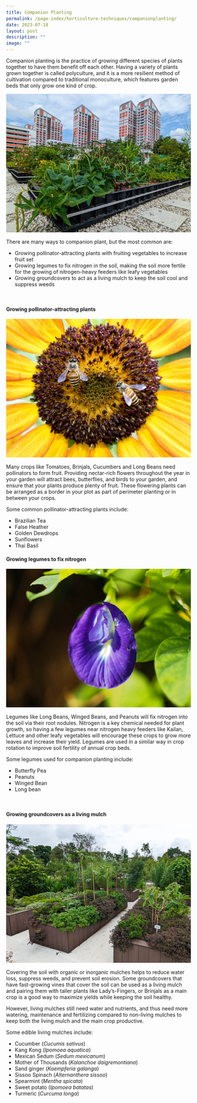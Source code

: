 ```yaml
---
title: Companion Planting
permalink: /page-index/horticulture-techniques/companionplanting/
date: 2023-07-18
layout: post
description: ""
image: ""
---
```

<section>
<p>Companion planting is the practice of growing different species of plants together to have them benefit off each other. Having a variety of plants grown together is called polyculture, and it is a more resilient method of cultivation compared to traditional monoculture, which features garden beds that only grow one kind of crop.</p>
	<img title="A planter bed on a rooftop growing a variety of companion plants. Photo by Jacqueline Chua." src="/images/Garden%20design/BishanEastZone6_JacChua%20(2).jpg">
<p>There are many ways to companion plant, but the most common are:</p>
 <ul>
  <li>Growing pollinator-attracting plants with fruiting vegetables to increase fruit set</li>
  <li>Growing legumes to fix nitrogen in the soil, making the soil more fertile for the growing of nitrogen-heavy feeders like leafy vegetables</li>
  <li>Growing groundcovers to act as a living mulch to keep the soil cool and suppress weeds</li>
</ul>
</section>
<br>
<section>
<h4>Growing pollinator-attracting plants</h4>
	<img title="Asian Honey Bees visiting a sunflower. Photo by Zestin Soh." src="/images/Biodiversity/bee_apiscerana_zestinsoh.jpg">
	<p>Many crops like Tomatoes, Brinjals, Cucumbers and Long Beans need pollinators to form fruit. Providing nectar-rich flowers throughout the year in your garden will attract bees, butterflies, and birds to your garden, and ensure that your plants produce plenty of fruit. These flowering plants can be arranged as a border in your plot as part of perimeter planting or in between your crops.</p>
	<p>Some common pollinator-attracting plants include:</p>
	<ul>
		<li>Brazilian Tea</li>
		<li>False Heather</li>
		<li>Golden Dewdrops</li>
		<li>Sunflowers</li>
		<li>Thai Basil</li>
	</ul>
	<h4>Growing legumes to fix nitrogen</h4>
	<img title="Butterfly peas are an easy legume to grow, and produce edible flowers. Photo by Jacqueline Chua." src="/images/Plants/BluePeaFlower_JacChua%20(2).jpg">
<p>Legumes like Long Beans, Winged Beans, and Peanuts will fix nitrogen into the soil via their root nodules. Nitrogen is a key chemical needed for plant growth, so having a few legumes near nitrogen heavy feeders like Kailan, Lettuce and other leafy vegetables will encourage these crops to grow more leaves and increase their yield. Legumes are used in a similar way in crop rotation to improve soil fertility of annual crop beds.  </p>
	<p>Some legumes used for companion planting include:</p>
	<ul>
		<li>Butterfly Pea</li>
		<li>Peanuts</li>
		<li>Winged Bean</li>
		<li>Long bean</li>
	</ul>
<br>
<h4>Growing groundcovers as a living mulch</h4>
	<img src="/images/Hardscapes/PXL_20230225_024644403.jpg" title="Alternanthera plants being used as living mulch. Photo by Jacqueline Chua">
<p>Covering the soil with organic or inorganic mulches helps to reduce water loss, suppress weeds, and prevent soil erosion. Some groundcovers that have fast-growing vines that cover the soil can be used as a living mulch and pairing them with taller plants like Lady’s-Fingers, or Brinjals as a main crop is a good way to maximize yields while keeping the soil healthy. </p>  
<p>However, living mulches still need water and nutrients, and thus need more watering, maintenance and fertilizing compared to non-living mulches to keep both the living mulch and the main crop productive.</p> 
<p>Some edible living mulches include:</p>
<ul>
  <li>Cucumber (<em>Cucumis sativus</em>)</li>
  <li>Kang Kong (<em>Ipomoea aquatica</em>)</li>
  <li>Mexican Sedum (<em>Sedum mexicanum</em>)</li>
  <li>Mother of Thousands (<em>Kalanchoe daigremontiana</em>)</li>
  <li>Sand ginger (<em>Kaempferia galanga</em>)</li>
  <li>Sissoo Spinach (<em>Alternanthera sissoo</em>)</li>
  <li>Spearmint (<em>Mentha spicata</em>)</li>
  <li>Sweet potato (<em>Ipomoea batatas</em>)</li>
  <li>Turmeric (<em>Curcuma longa</em>)</li>
</ul></section>